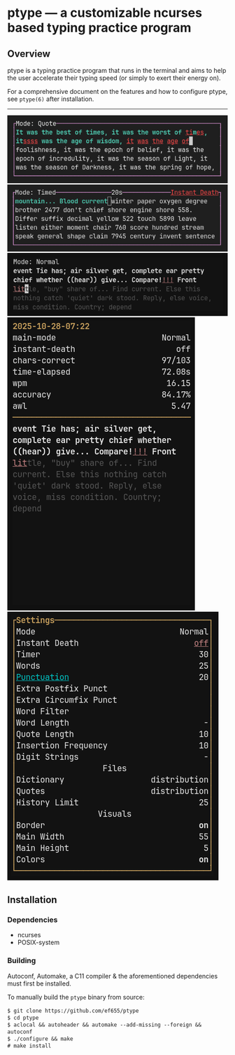 # ptype — a customizable ncurses based typing practice program

## Overview

ptype is a typing practice program that runs in the terminal and aims to help
the user accelerate their typing speed (or simply to exert their energy on).

For a comprehensive document on the features and how to configure ptype, see `ptype(6)` after installation.

---

![ptype quote mode](/media/ptype_quote.png "ptype quote mode")
![ptype timed mode](/media/ptype_timed.png "ptype timed mode")
![ptype colors](/media/ptype_colors.png "ptype colors")
![ptype history screen](/media/ptype_history.png "ptype history screen")
![ptype options screen](/media/ptype_options.png "ptype options screen")

## Installation

### Dependencies

- ncurses
- POSIX-system

### Building

Autoconf, Automake, a C11 compiler & the aforementioned dependencies must first be installed.

To manually build the `ptype` binary from source:
```
$ git clone https://github.com/ef655/ptype
$ cd ptype
$ aclocal && autoheader && automake --add-missing --foreign && autoconf
$ ./configure && make
# make install
```
